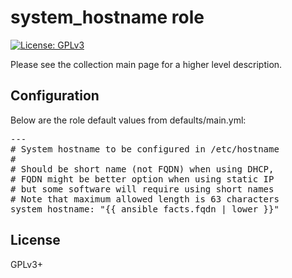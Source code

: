 # system_hostname role

[![License: GPLv3](https://img.shields.io/badge/license-GPLv3-brightgreen.svg)](https://www.gnu.org/licenses/gpl-3.0)

Please see the collection main page for a higher level description.

## Configuration

Below are the role default values from defaults/main.yml:

<pre>
---
# System hostname to be configured in /etc/hostname
#
# Should be short name (not FQDN) when using DHCP,
# FQDN might be better option when using static IP
# but some software will require using short names
# Note that maximum allowed length is 63 characters
system_hostname: "{{ ansible_facts.fqdn | lower }}"
</pre>

## License

GPLv3+
